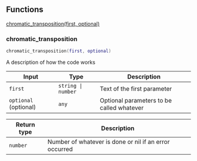 ## Functions

[chromatic_transposition(first, optional)](#chromatic_transposition)

### chromatic_transposition

```lua
chromatic_transposition(first, optional)
```

A description of how the code works

| Input | Type | Description |
| ----- | ---- | ----------- |
| `first` | `string \| number` | Text of the first parameter |
| `optional` (optional) | `any` | Optional parameters to be called whatever |

| Return type | Description |
| ----------- | ----------- |
| `number` | Number of whatever is done or nil if an error occurred |
